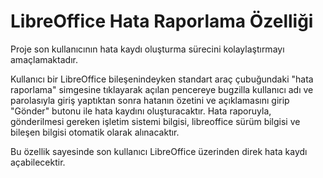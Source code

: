 LibreOffice Hata Raporlama Özelliği
===================================

Proje son kullanıcının hata kaydı oluşturma sürecini kolaylaştırmayı amaçlamaktadır. 

Kullanıcı bir LibreOffice bileşenindeyken standart araç çubuğundaki "hata raporlama" simgesine tıklayarak açılan pencereye bugzilla kullanıcı adı ve parolasıyla giriş yaptıktan sonra hatanın özetini ve açıklamasını girip "Gönder" butonu ile hata kaydını oluşturacaktır. 
Hata raporuyla, gönderilmesi gereken işletim sistemi bilgisi, libreoffice sürüm bilgisi ve bileşen bilgisi otomatik olarak alınacaktır.

Bu özellik sayesinde son kullanıcı LibreOffice üzerinden direk hata kaydı açabilecektir.

